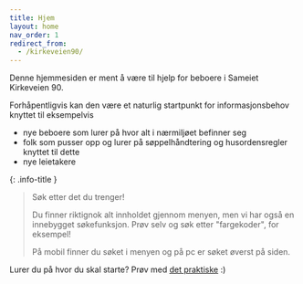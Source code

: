 ```yaml
---
title: Hjem
layout: home
nav_order: 1
redirect_from:
  - /kirkeveien90/
---
```


Denne hjemmesiden er ment å være til hjelp for beboere i Sameiet Kirkeveien 90.

Forhåpentligvis kan den være et naturlig startpunkt for informasjonsbehov knyttet til eksempelvis
- nye beboere som lurer på hvor alt i nærmiljøet befinner seg
- folk som pusser opp og lurer på søppelhåndtering og husordensregler knyttet til dette
- nye leietakere 

{: .info-title }
> Søk etter det du trenger!
>
> Du finner riktignok alt innholdet gjennom menyen, men vi har også en innebygget søkefunksjon.
> Prøv selv og søk etter "fargekoder", for eksempel! 
>
> På mobil finner du søket i menyen og på pc er søket øverst på siden.

Lurer du på hvor du skal starte? Prøv med [det praktiske](/praktisk/) :)

<!-- https://www.dropbox.com/scl/fi/ymg209dj53eoi1vcymcmw/Oppslag-om-hjemmeside.pdf?rlkey=k8d0c6gnpa79f0r4zyi1153g9&dl=0
-->
